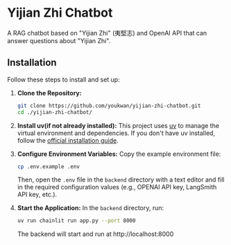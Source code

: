 # Yijian Zhi Chatbot
A RAG chatbot based on "Yijian Zhi" (夷堅志) and OpenAI API that can answer questions about "Yijian Zhi".

## Installation

Follow these steps to install and set up:

1.  **Clone the Repository:**
    ```bash
    git clone https://github.com/youkwan/yijian-zhi-chatbot.git
    cd ./yijian-zhi-chatbot/
    ```

2.  **Install uv(if not already installed):**
    This project uses [uv](https://github.com/astral-sh/uv) to manage the virtual environment and dependencies. If you don't have uv installed, follow the [official installation guide](https://docs.astral.sh/uv/getting-started/installation/).

3.  **Configure Environment Variables:**
    Copy the example environment file:
    ```bash
    cp .env.example .env
    ```
    Then, open the `.env` file in the `backend` directory with a text editor and fill in the required configuration values (e.g., OPENAI API key, LangSmith API key, etc.).


3.  **Start the Application:**
    In the `backend` directory, run:
    ```bash
    uv run chainlit run app.py --port 8000
    ```
    The backend will start and run at http://localhost:8000